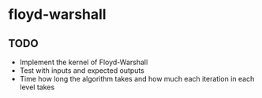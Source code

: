 # floyd-warshall

## TODO
* Implement the kernel of Floyd-Warshall
* Test with inputs and expected outputs
* Time how long the algorithm takes and how much each iteration in each level takes
